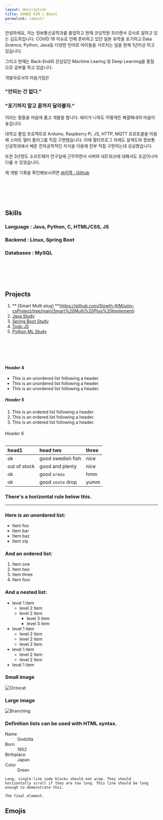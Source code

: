 ```yaml
---
layout: description
title: DOHEE KIM | About
permalink: /about/
---
```


안녕하세요, 저는 정보통신공학과를 졸업하고 현재 코딩학원 프리랜서 강사로 일하고 있는 김도희입니다.
COVID 19 이슈로 인해 준비하고 있던 일본 유학을 포기하고 Data Science, Python, Java등 다양한 언어로 아이들을 가르치는 일을 현재 1년이상 하고 있습니다.

그리고 현재는 Back-End와 관심있던 Machine Learing 및 Deep Learning을 중점으로 공부를 하고 있습니다. 

개발자로서의 마음가짐은 

### **"안되는 건 없다."**
### **"포기하지 말고 끝까지 달라붙자."**

이라는 말들을 마음에 품고 개발을 합니다.
에러가 나와도 어떻게든 해결해내야 마음이 놓입니다.

대학교 졸업 프로젝트로 Arduino, Raspberry Pi, JS, HTTP, MQTT 프로토콜을 이용해 스마트 멀티 플러그를 직접 구현했습니다.
이때 멀티프로그 자체도 설계도와 정보통신공학과에서 배운 전자공학적인 지식을 이용헤 전부 직접 구현하는데 성공했습니다. 

또한 3년정도 소프트웨어 연구실에 근무하면서 서버와 네트워크에 대해서도 조금이나마 다룰 수 있었습니다.

제 개발 기록을 확인해보시려면 [@이쪽 : Github](https://github.com/Slowth-KIM)

<br>
<br>
<br>
<br>

## Skills

### Language : Java, Python, C, HTML/CSS, JS

### Backend : Linux, Spring Boot

### Databases : MySQL

<br>
<br>
<br>
<br>

## Projects

1.  ** [Smart Multi plug] **(https://github.com/Slowth-KIM/univ-csProject/tree/main/Smart%20Multi%20Plug%20Implement) 
1.  [Java Study](https://github.com/Slowth-KIM/univ-csProject/tree/main/JAVA%20Implement)
1.  [Spring Boot Study](https://github.com/Slowth-KIM/Springboot-study)
2.  [Todo JS](https://github.com/Slowth-KIM/vanillaJS-study/tree/main/todoJS)
3.  [Python ML Study](https://github.com/Slowth-KIM/ML-workspace)

<br>
<br>
<br>
<br>


#### Header 4

*   This is an unordered list following a header.
*   This is an unordered list following a header.
*   This is an unordered list following a header.

##### Header 5

1.  This is an ordered list following a header.
2.  This is an ordered list following a header.
3.  This is an ordered list following a header.

###### Header 6

| head1        | head two          | three |
|:-------------|:------------------|:------|
| ok           | good swedish fish | nice  |
| out of stock | good and plenty   | nice  |
| ok           | good `oreos`      | hmm   |
| ok           | good `zoute` drop | yumm  |

### There's a horizontal rule below this.

* * *

### Here is an unordered list:

*   Item foo
*   Item bar
*   Item baz
*   Item zip

### And an ordered list:

1.  Item one
1.  Item two
1.  Item three
1.  Item four

### And a nested list:

- level 1 item
  - level 2 item
  - level 2 item
    - level 3 item
    - level 3 item
- level 1 item
  - level 2 item
  - level 2 item
  - level 2 item
- level 1 item
  - level 2 item
  - level 2 item
- level 1 item

### Small image

![Octocat](https://github.githubassets.com/images/icons/emoji/octocat.png)

### Large image

![Branching](https://guides.github.com/activities/hello-world/branching.png)


### Definition lists can be used with HTML syntax.

<dl>
<dt>Name</dt>
<dd>Godzilla</dd>
<dt>Born</dt>
<dd>1952</dd>
<dt>Birthplace</dt>
<dd>Japan</dd>
<dt>Color</dt>
<dd>Green</dd>
</dl>

```
Long, single-line code blocks should not wrap. They should horizontally scroll if they are too long. This line should be long enough to demonstrate this.
```

```
The final element.
```

## Emojis
